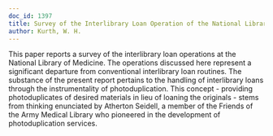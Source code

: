 ```yaml
---
doc_id: 1397
title: Survey of the Interlibrary Loan Operation of the National Library of Medicine
author: Kurth, W. H.
---
```


This paper reports a survey of the interlibrary loan operations at the
National Library of Medicine.
    The operations discussed here represent a significant departure from
conventional interlibrary loan routines.  The substance of the present report
pertains to the handling of interlibrary loans through the instrumentality of
photoduplication.  This concept - providing photoduplicates of desired
materials in lieu of loaning the originals - stems from thinking enunciated by
Atherton Seidell, a member of the Friends of the Army Medical Library who
pioneered in the development of photoduplication services.